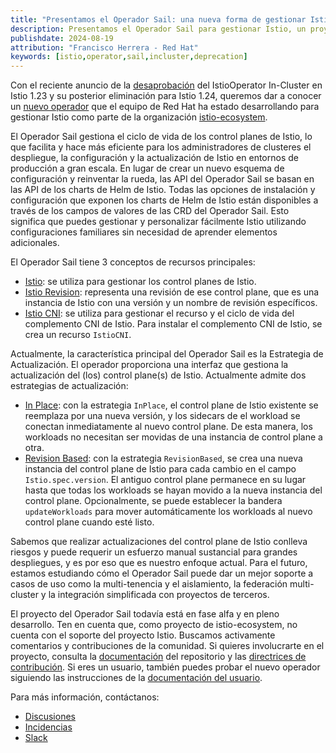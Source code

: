```yaml
---
title: "Presentamos el Operador Sail: una nueva forma de gestionar Istio"
description: Presentamos el Operador Sail para gestionar Istio, un proyecto que forma parte de la organización istio-ecosystem.
publishdate: 2024-08-19
attribution: "Francisco Herrera - Red Hat"
keywords: [istio,operator,sail,incluster,deprecation]
---
```


Con el reciente anuncio de la [desaprobación](/blog/2024/in-cluster-operator-deprecation-announcement/) del IstioOperator In-Cluster en Istio 1.23 y su posterior eliminación para Istio 1.24, queremos dar a conocer un
[nuevo operador](https://github.com/istio-ecosystem/sail-operator) que el equipo de Red Hat ha estado desarrollando para gestionar Istio como parte de la organización [istio-ecosystem](https://github.com/istio-ecosystem).

El Operador Sail gestiona el ciclo de vida de los control planes de Istio, lo que facilita y hace más eficiente para los administradores de clusteres el despliegue, la configuración y la actualización de Istio en entornos de producción a gran escala. En lugar de
crear un nuevo esquema de configuración y reinventar la rueda, las API del Operador Sail se basan en las API de los charts de Helm de Istio. Todas las opciones de instalación y configuración que exponen los charts de Helm de Istio están disponibles
a través de los campos de valores de las CRD del Operador Sail. Esto significa que puedes gestionar y personalizar fácilmente Istio utilizando configuraciones familiares sin necesidad de aprender elementos adicionales.

El Operador Sail tiene 3 conceptos de recursos principales:
* [Istio](https://github.com/istio-ecosystem/sail-operator/blob/main/docs/README.md#istio-resource): se utiliza para gestionar los control planes de Istio.
* [Istio Revision](https://github.com/istio-ecosystem/sail-operator/blob/main/docs/README.md#istiorevision-resource): representa una revisión de ese control plane, que es una instancia de Istio con una versión y un nombre de revisión específicos.
* [Istio CNI](https://github.com/istio-ecosystem/sail-operator/blob/main/docs/README.md#istiocni-resource): se utiliza para gestionar el recurso y el ciclo de vida del complemento CNI de Istio. Para instalar el complemento CNI de Istio, se crea un recurso `IstioCNI`.

Actualmente, la característica principal del Operador Sail es la Estrategia de Actualización. El operador proporciona una interfaz que gestiona la actualización del (los) control plane(s) de Istio. Actualmente admite dos estrategias de actualización:
* [In Place](https://github.com/istio-ecosystem/sail-operator/blob/main/docs/README.md#inplace): con la estrategia `InPlace`, el control plane de Istio existente se reemplaza por una nueva versión, y los sidecars de el workload
  se conectan inmediatamente al nuevo control plane. De esta manera, los workloads no necesitan ser movidas de una instancia de control plane a otra.
* [Revision Based](https://github.com/istio-ecosystem/sail-operator/blob/main/docs/README.md#revisionbased): con la estrategia `RevisionBased`, se crea una nueva instancia del control plane de Istio para cada cambio en el
  campo `Istio.spec.version`. El antiguo control plane permanece en su lugar hasta que todas los workloads se hayan movido a la nueva instancia del control plane. Opcionalmente, se puede establecer la bandera `updateWorkloads` para mover automáticamente
  los workloads al nuevo control plane cuando esté listo.

Sabemos que realizar actualizaciones del control plane de Istio conlleva riesgos y puede requerir un esfuerzo manual sustancial para grandes despliegues, y es por eso que es nuestro enfoque actual. Para el futuro, estamos estudiando cómo el
Operador Sail puede dar un mejor soporte a casos de uso como la multi-tenencia y el aislamiento, la federación multi-cluster y la integración simplificada con proyectos de terceros.

El proyecto del Operador Sail todavía está en fase alfa y en pleno desarrollo. Ten en cuenta que, como proyecto de istio-ecosystem, no cuenta con el soporte del proyecto Istio. Buscamos activamente comentarios y contribuciones de la
comunidad. Si quieres involucrarte en el proyecto, consulta la [documentación](https://github.com/istio-ecosystem/sail-operator/blob/main/README.md) del repositorio y las [directrices de contribución](https://github.com/istio-ecosystem/sail-operator/blob/main/CONTRIBUTING.md). Si eres un
usuario, también puedes probar el nuevo operador siguiendo las instrucciones de la
[documentación del usuario](https://github.com/istio-ecosystem/sail-operator/blob/main/docs/README.md).

Para más información, contáctanos:

* [Discusiones](https://github.com/istio-ecosystem/sail-operator/discussions)
* [Incidencias](https://github.com/istio-ecosystem/sail-operator/issues)
* [Slack](https://istio.slack.com/archives/C06SE9XCK3Q)
